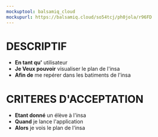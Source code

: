 ```yaml
---
mockuptool: balsamiq_cloud
mockupurl: https://balsamiq.cloud/so54tcj/ph0jola/r96FD
---
```

# DESCRIPTIF
- __En tant qu'__ utilisateur
- __Je Veux pouvoir__ visualiser le plan de l'insa
- __Afin de__ me repérer dans les batiments de l'insa
# CRITERES D'ACCEPTATION
- __Etant donné__ un élève à l'insa
- __Quand__ je lance l'application
- __Alors__ je vois le plan de l'insa

